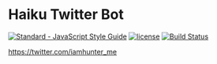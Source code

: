 # Haiku Twitter Bot

[![Standard - JavaScript Style Guide](https://img.shields.io/badge/code_style-standard-brightgreen.svg)](http://standardjs.com/)
[![license](https://img.shields.io/github/license/mashape/apistatus.svg)](http://opensource.org/licenses/MIT)
[![Build Status](https://travis-ci.org/iamhunter/twitter_bot.svg?branch=master)](https://travis-ci.org/iamhunter/twitter_bot)

https://twitter.com/iamhunter_me
